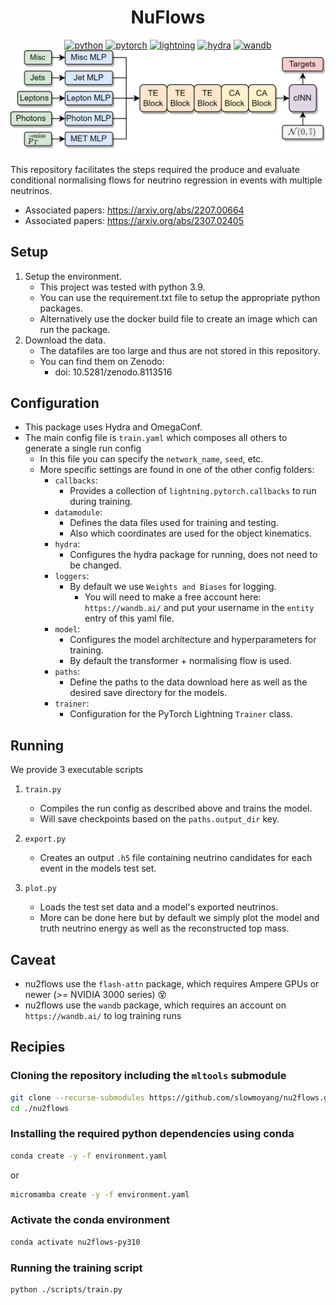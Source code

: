 <div align="center">

# NuFlows

[![python](https://img.shields.io/badge/-Python_3.11-3776AB?logo=python&logoColor=white)](https://www.python.org/)
[![pytorch](https://img.shields.io/badge/-PyTorch_2.1-EE4C2C?logo=pytorch&logoColor=white)](https://pytorch.org/)
[![lightning](https://img.shields.io/badge/-Lightning_2.1-792EE5?logo=lightning&logoColor=white)](https://lightning.ai/)
[![hydra](https://img.shields.io/badge/-Hydra_1.3-89b8cd&logoColor=white)](https://hydra.cc/)
[![wandb](https://img.shields.io/badge/-WandB_0.16-orange?logo=weightsandbiases&logoColor=white)](https://wandb.ai)
![](./nuflows.png)
</div>



This repository facilitates the steps required the produce and evaluate
conditional normalising flows for neutrino regression in events with multiple neutrinos.
- Associated papers: https://arxiv.org/abs/2207.00664
- Associated papers: https://arxiv.org/abs/2307.02405

## Setup

1) Setup the environment.
    - This project was tested with python 3.9.
    - You can use the requirement.txt file to setup the appropriate python packages.
    - Alternatively use the docker build file to create an image which can run the package.
2) Download the data.
    - The datafiles are too large and thus are not stored in this repository.
    - You can find them on Zenodo:
        - doi: 10.5281/zenodo.8113516



## Configuration

- This package uses Hydra and OmegaConf.
- The main config file is `train.yaml` which composes all others to generate a single run config
    - In this file you can specify the `network_name`, `seed`, etc.
    - More specific settings are found in one of the other config folders:
        - `callbacks`:
            - Provides a collection of `lightning.pytorch.callbacks` to run during training.
        - `datamodule`:
            - Defines the data files used for training and testing.
            - Also which coordinates are used for the object kinematics.
        - `hydra`:
            - Configures the hydra package for running, does not need to be changed.
        - `loggers`:
            - By default we use `Weights and Biases` for logging.
                - You will need to make a free account here: `https://wandb.ai/` and put your username in the `entity` entry of this yaml file.
        - `model`:
            - Configures the model architecture and hyperparameters for training.
            - By default the transformer + normalising flow is used.
        - `paths`:
            - Define the paths to the data download here as well as the desired save directory for the models.
        - `trainer`:
            - Configuration for the PyTorch Lightning `Trainer` class.

## Running

We provide 3 executable scripts
1) `train.py`
    - Compiles the run config as described above and trains the model.
    - Will save checkpoints based on the `paths.output_dir` key.

2) `export.py`
    - Creates an output `.h5` file containing neutrino candidates for each event in the models test set.

3) `plot.py`
    - Loads the test set data and a model's exported neutrinos.
    - More can be done here but by default we simply plot the model and truth neutrino energy as well as the reconstructed top mass.



## Caveat
- nu2flows use the `flash-attn` package, which requires Ampere GPUs or newer (>= NVIDIA 3000 series) 😵
- nu2flows use the `wandb` package, which requires an account on `https://wandb.ai/` to log training runs


## Recipies

### Cloning the repository including the `mltools` submodule
```bash
git clone --recurse-submodules https://github.com/slowmoyang/nu2flows.git
cd ./nu2flows
```

### Installing the required python dependencies using conda
```bash
conda create -y -f environment.yaml
```
or
```bash
micromamba create -y -f environment.yaml
```

### Activate the conda environment
```bash
conda activate nu2flows-py310
```

### Running the training script
```bash
python ./scripts/train.py
```
